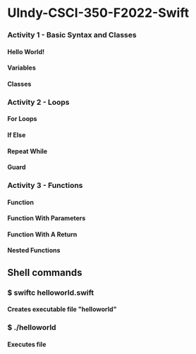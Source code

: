 # UIndy-CSCI-350-F2022-Swift
### Activity 1 - Basic Syntax and Classes
#### Hello World!
#### Variables
#### Classes
### Activity 2 - Loops
#### For Loops
#### If Else
#### Repeat While
#### Guard
### Activity 3 - Functions
#### Function
#### Function With Parameters
#### Function With A Return
#### Nested Functions
## Shell commands
### $ swiftc helloworld.swift
#### Creates executable file "helloworld"
### $ ./helloworld
#### Executes file
